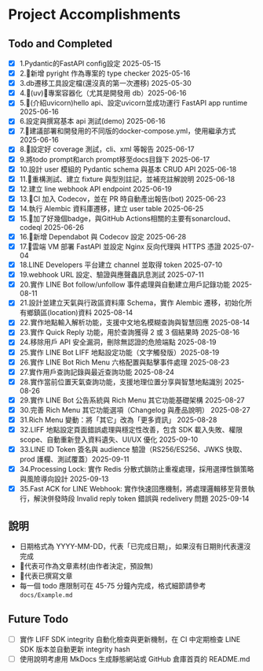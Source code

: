 # Project Accomplishments

## Todo and Completed
- [x] 1.Pydantic的FastAPI config設定 2025-05-15
- [x] 2.🧃新增 pyright 作為專案的 type checker 2025-05-16
- [x] 3.db遷移工具設定檔(還沒真的第一次遷移) 2025-05-30
- [x] 4.🧃(uv)🍎專案容器化（尤其是開發用 db）2025-06-16
- [x] 5.🍎(介紹uvicorn)hello api、設定uvicorn並成功運行 FastAPI app runtime 2025-06-16
- [x] 6.設定與撰寫基本 api 測試(demo) 2025-06-16
- [x] 7.🍎建議部署和開發用的不同版的docker-compose.yml，使用繼承方式 2025-06-16
- [x] 8.🍎設定好 coverage 測試，cli、xml 等報告 2025-06-17
- [x] 9.將todo prompt和arch prompt移至docs目錄下 2025-06-17
- [x] 10.設計 user 模組的 Pydantic schema 與基本 CRUD API 2025-06-18
- [x] 11.🍎重構測試、建立 fixture 與型別註記，並補充註解說明 2025-06-18
- [x] 12.建立 line webhook API endpoint 2025-06-19
- [x] 13.🍎CI 加入 Codecov，並在 PR 時自動產出報告(bot) 2025-06-23
- [x] 14.執行 Alembic 資料庫遷移，建立 user table 2025-06-25
- [x] 15.🍎加了好幾個badge，與GitHub Actions相關的主要有sonarcloud、codeql 2025-06-26
- [x] 16.🍎新增 Dependabot 與 Codecov 設定 2025-06-28
- [x] 17.🍎雲端 VM 部署 FastAPI 並設定 Nginx 反向代理與 HTTPS 憑證 2025-07-04
- [x] 18.LINE Developers 平台建立 channel 並取得 token 2025-07-10
- [x] 19.webhook URL 設定、驗證與應聲蟲訊息測試 2025-07-11
- [x] 20.實作 LINE Bot follow/unfollow 事件處理與自動建立用戶記錄功能 2025-08-11
- [x] 21.設計並建立天氣與行政區資料庫 Schema，實作 Alembic 遷移，初始化所有鄉鎮區(location)資料 2025-08-14
- [x] 22.實作地點輸入解析功能，支援中文地名模糊查詢與智慧回應 2025-08-14
- [x] 23.實作 Quick Reply 功能，用於查詢獲得 2 或 3 個結果時 2025-08-16
- [x] 24.移除用戶 API 安全漏洞，刪除無認證的危險端點 2025-08-19
- [x] 25.實作 LINE Bot LIFF 地點設定功能（文字觸發版）2025-08-19
- [x] 26.實作 LINE Bot Rich Menu 六格配置與點擊事件處理 2025-08-23
- [x] 27.實作用戶查詢記錄與最近查詢功能 2025-08-24
- [x] 28.實作當前位置天氣查詢功能，支援地理位置分享與智慧地點識別 2025-08-26
- [x] 29.實作 LINE Bot 公告系統與 Rich Menu 其它功能基礎架構 2025-08-27
- [x] 30.完善 Rich Menu 其它功能選項（Changelog 與產品說明） 2025-08-27
- [x] 31.Rich Menu 變動：將「其它」改為「更多資訊」 2025-08-28
- [x] 32.LIFF 地點設定頁面錯誤處理與穩定性改善，包含 SDK 載入失敗、權限 scope、自動重新登入資料遺失、UI/UX 優化 2025-09-10
- [x] 33.LINE ID Token 簽名與 audience 驗證（RS256/ES256、JWKS 快取、prod 護欄、測試覆蓋）2025-09-11
- [x] 34.Processing Lock: 實作 Redis 分散式鎖防止重複處理，採用選擇性鎖策略與風險導向設計 2025-09-13
- [x] 35.Fast ACK for LINE Webhook: 實作快速回應機制，將處理邏輯移至背景執行，解決併發時段 Invalid reply token 錯誤與 redelivery 問題 2025-09-14

## 說明

- 日期格式為 YYYY-MM-DD，代表「已完成日期」，如果沒有日期則代表還沒完成
- 🍎代表可作為文章素材(由作者決定，預設無)
- 🧃代表已撰寫文章
- 每一個 todo 應限制可在 45-75 分鐘內完成，格式細節請參考 `docs/Example.md`

## Future Todo

- [ ] 實作 LIFF SDK integrity 自動化檢查與更新機制，在 CI 中定期檢查 LINE SDK 版本並自動更新 integrity hash
- [ ] 使用說明考慮用 MkDocs 生成靜態網站或 GitHub 倉庫首頁的 README.md
